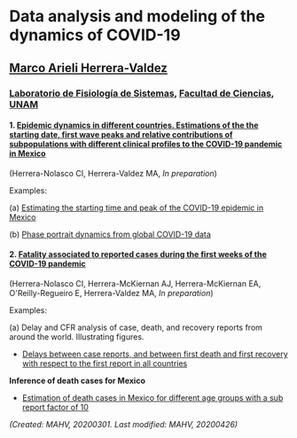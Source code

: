 # Data analysis and modeling of the dynamics of COVID-19
## [Marco Arieli Herrera-Valdez](https://mahv13.wordpress.com)
### [Laboratorio de Fisiología de Sistemas](https://www.google.com/url?sa=t&rct=j&q=&esrc=s&source=web&cd=5&cad=rja&uact=8&ved=2ahUKEwi9p4KJidroAhUMi6wKHYrSBWcQFjAEegQIAhAB&url=https%3A%2F%2Fmarcoh48.wixsite.com%2Ffisiologiasistemasfc&usg=AOvVaw1RFgV1gOqxbpBJT3Bl6WEq), [Facultad de Ciencias](https://www.google.com/url?sa=t&rct=j&q=&esrc=s&source=web&cd=1&cad=rja&uact=8&ved=2ahUKEwjbiNnQrtvoAhUJA6wKHVI0BXMQFjAAegQIGRAD&url=http%3A%2F%2Fwww.fciencias.unam.mx%2F&usg=AOvVaw1dMRMU_F-IcpmaB1y1H4px), [UNAM](https://www.google.com/url?sa=t&rct=j&q=&esrc=s&source=web&cd=1&cad=rja&uact=8&ved=2ahUKEwivy6_irtvoAhUDaq0KHQVoCcAQFjAAegQIGhAD&url=https%3A%2F%2Fwww.unam.mx%2F&usg=AOvVaw0YWCGJ7FEpDwkcT3EYH-aM)

#### 1. [Epidemic dynamics in different countries. Estimations of the the starting date, first wave peaks and relative contributions of subpopulations with different clinical profiles to the COVID-19 pandemic in Mexico](dam_COVID19_code/dam_COVID19_models_ReadMe.md)
(Herrera-Nolasco CI, Herrera-Valdez MA, *In preparation*)

Examples:

(a) [Estimating the starting time and peak of the COVID-19 epidemic in Mexico](figures_COVID19_models/dam_COVID19_Mexico_InitialFit_Herrera-Valdez+Herrera-Nolasco_2020.png)

(b) [Phase portrait dynamics from global COVID-19 data](figures_COVID19_dataAnalysis/figures_COVID19_dataAnalysis/dam_COVID19_JHU_phasePlane_Spain.png)

#### 2. [Fatality associated to reported cases during the first weeks of the COVID-19 pandemic](dam_COVID19_code/dam_COVID19_cfrAnalysis_ReadMe.md)

(Herrera-Nolasco CI, Herrera-McKiernan AJ, Herrera-McKiernan EA, O'Reilly-Regueiro E, Herrera-Valdez MA, *In preparation*)

Examples:

(a) Delay and CFR analysis of case, death, and recovery reports from around the world.
Illustrating figures.

- [Delays between case reports, and between first death and first recovery with respect to the first report in all countries](figures_COVID19_dataAnalysis/dam_COVID19_JHU_delays_AllCountries.png)


**Inference of death cases for Mexico**
- [Estimation of death cases in Mexico for different age groups with a sub report factor of 10](figures_COVID19_dataAnalysis/dam_COVID19_JHU_cfr+propDeathCasesByAgeTS_EstimatesMexico_subReportFactor10.png)


_(Created: MAHV, 20200301. Last modified: MAHV, 20200426)_
